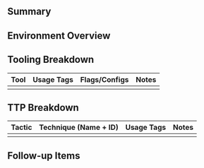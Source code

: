 ## Summary

## Environment Overview

## Tooling Breakdown

| **Tool** | **Usage Tags** | **Flags/Configs** | **Notes** |
| -------- | -------------- | ----------------- | --------- |
|          |                |                   |           |

## TTP Breakdown

| **Tactic** | **Technique (Name + ID)** | **Usage Tags** | **Notes** |
| ---------- | ------------------------- | -------------- | --------- |
|            |                           |                |           |

## Follow-up Items